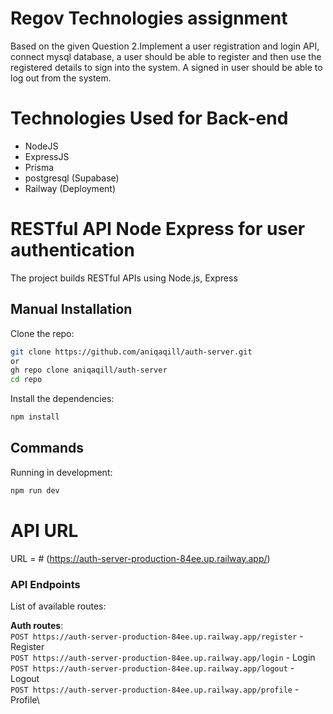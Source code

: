 # Regov Technologies assignment
Based on the given Question 2.Implement a user registration and login API, connect mysql database, a user should be able to register and then use the registered details to sign into the system. A signed in user should be able to log out from the system.

# Technologies Used for Back-end
- NodeJS
- ExpressJS
- Prisma 
- postgresql (Supabase)
- Railway (Deployment)

# RESTful API Node Express for user authentication
The project builds RESTful APIs using Node.js, Express

## Manual Installation
Clone the repo:

```bash
git clone https://github.com/aniqaqill/auth-server.git
or
gh repo clone aniqaqill/auth-server
cd repo
```

Install the dependencies:

```bash
npm install
```

## Commands

Running in development:

```bash
npm run dev
```

# API URL
URL = # 
(https://auth-server-production-84ee.up.railway.app/)


### API Endpoints

List of available routes:

**Auth routes**:\
`POST https://auth-server-production-84ee.up.railway.app/register` - Register\
`POST https://auth-server-production-84ee.up.railway.app/login` - Login\
`POST https://auth-server-production-84ee.up.railway.app/logout` - Logout\
`POST https://auth-server-production-84ee.up.railway.app/profile` - Profile\
